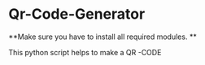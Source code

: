 # Qr-Code-Generator

**Make sure you have to install all required modules. **

This python script helps to make a QR -CODE
